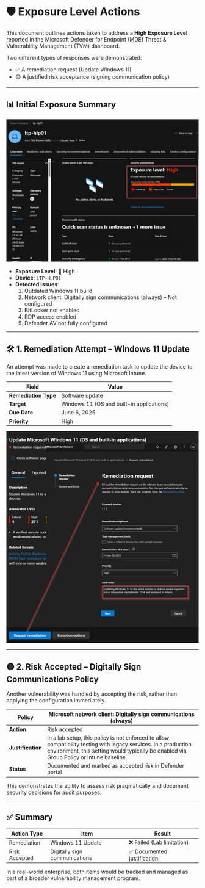 # 🛡️ Exposure Level Actions 

This document outlines actions taken to address a **High Exposure Level** reported in the Microsoft Defender for Endpoint (MDE) Threat & Vulnerability Management (TVM) dashboard.

Two different types of responses were demonstrated:

- ✅ A remediation request (Update Windows 11)
- 🟡 A justified risk acceptance (signing communication policy)

---

## 📊 Initial Exposure Summary

![LTP-HLP01_Score](https://github.com/AliChoukatli/CyberShield-Enterprise/blob/main/04_Zero%20Trust%20%26%20Security%20Hardening/Screenshots/LTP-HLP01_Exposure_Level.png)

- **Exposure Level**: 🔴 High
- **Device**: `LTP-HLP01`
- **Detected Issues**:
  1. Outdated Windows 11 build
  2. Network client: Digitally sign communications (always) – Not configured
  3. BitLocker not enabled
  4. RDP access enabled
  5. Defender AV not fully configured

---

## 🛠️ 1. Remediation Attempt – Windows 11 Update

An attempt was made to create a remediation task to update the device to the latest version of Windows 11 using Microsoft Intune.

| Field                | Value                                     |
|----------------------|-------------------------------------------|
| **Remediation Type** | Software update                           |
| **Target**           | Windows 11 (OS and built-in applications) |
| **Due Date**         | June 6, 2025                              |
| **Priority**         | High                                      |      

![Req_win11_update](https://github.com/AliChoukatli/CyberShield-Enterprise/blob/main/04_Zero%20Trust%20%26%20Security%20Hardening/Screenshots/Req_Win11update.png)

---

## 🟡 2. Risk Accepted – Digitally Sign Communications Policy

Another vulnerability was handled by accepting the risk, rather than applying the configuration immediately.

| Policy | Microsoft network client: Digitally sign communications (always) |
|--------|------------------------------------------------------------------|
| **Action** | Risk accepted |
| **Justification** | In a lab setup, this policy is not enforced to allow compatibility testing with legacy services. In a production environment, this setting would typically be enabled via Group Policy or Intune baseline. |
| **Status** | Documented and marked as accepted risk in Defender portal |

This demonstrates the ability to assess risk pragmatically and document security decisions for audit purposes.

---

## ✅ Summary

| Action Type | Item | Result |
|-------------|------|--------|
| Remediation | Windows 11 Update | ❌ Failed (Lab limitation) |
| Risk Accepted | Digitally sign communications | ✅ Documented justification |

In a real-world enterprise, both items would be tracked and managed as part of a broader vulnerability management program.

